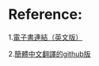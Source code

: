 # Reference:
1.[電子書連結（英文版）](https://github.com/Avinash987/Coding/blob/master/Cracking-the-Coding-Interview-6th-Edition-189-Programming-Questions-and-Solutions.pdf)

2.[簡體中文翻譯的github版](https://github.com/F8F-1BearCat/CtCI-6th-Edition-CN)


